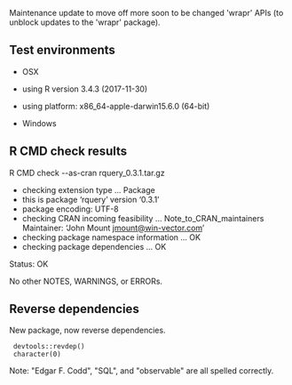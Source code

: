 
Maintenance update to move off more soon to be changed 'wrapr' APIs (to unblock updates to the 'wrapr' package).

## Test environments

  * OSX
  * using R version 3.4.3 (2017-11-30)
  * using platform: x86_64-apple-darwin15.6.0 (64-bit)

  * Windows

## R CMD check results

R CMD check --as-cran rquery_0.3.1.tar.gz 

  * checking extension type ... Package
  * this is package ‘rquery’ version ‘0.3.1’
  * package encoding: UTF-8
  * checking CRAN incoming feasibility ... Note_to_CRAN_maintainers
    Maintainer: ‘John Mount <jmount@win-vector.com>’
   * checking package namespace information ... OK
   * checking package dependencies ... OK

Status: OK

No other NOTES, WARNINGS, or ERRORs.

## Reverse dependencies

New package, now reverse dependencies.

     devtools::revdep()
     character(0)
     
Note: "Edgar F. Codd", "SQL", and "observable" are all spelled correctly.
